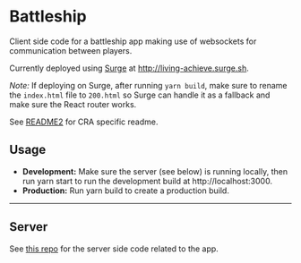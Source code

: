 # Battleship

Client side code for a battleship app making use of websockets for communication between players.

Currently deployed using [Surge](https://surge.sh) at http://living-achieve.surge.sh.

_Note:_ If deploying on Surge, after running `yarn build`, make sure to rename the `index.html` file to `200.html` so Surge can handle it as a fallback and make sure the React router works.

See [README2](./README2.md) for CRA specific readme.

## Usage

- **Development:** Make sure the server (see below) is running locally, then run yarn start to run the development build at http://localhost:3000.
- **Production:** Run yarn build to create a production build.

---

## Server

See [this repo](https://github.com/pasdo501/battleship-server) for the server side code related to the app.
